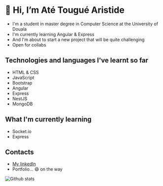 # 👋 Hi, I’m Até Tougué Aristide
 - I'm a student in master degree in Computer Science at the University of Douala
 - I'm currently learning Angular & Express
 - And I'm about to start a new project that will be quite challenging
 - Open for collabs
 
## Technologies and languages I've learnt so far
- HTML & CSS
- JavaScript
- Bootstrap
- Angular
- Express
- NestJS
- MongoDB

## What I'm currently learning
- Socket.io
- Express

## Contacts
- [My linkedIn](https://linkedin.com/in/atetheone)
- Portfolio... 😄 on the way


![Github stats](https://github-readme-stats.vercel.app/api?username=atetheone)


<!---
atetheone/atetheone is a ✨ special ✨ repository because its `README.md` (this file) appears on your GitHub profile.
You can click the Preview link to take a look at your changes.
--->
